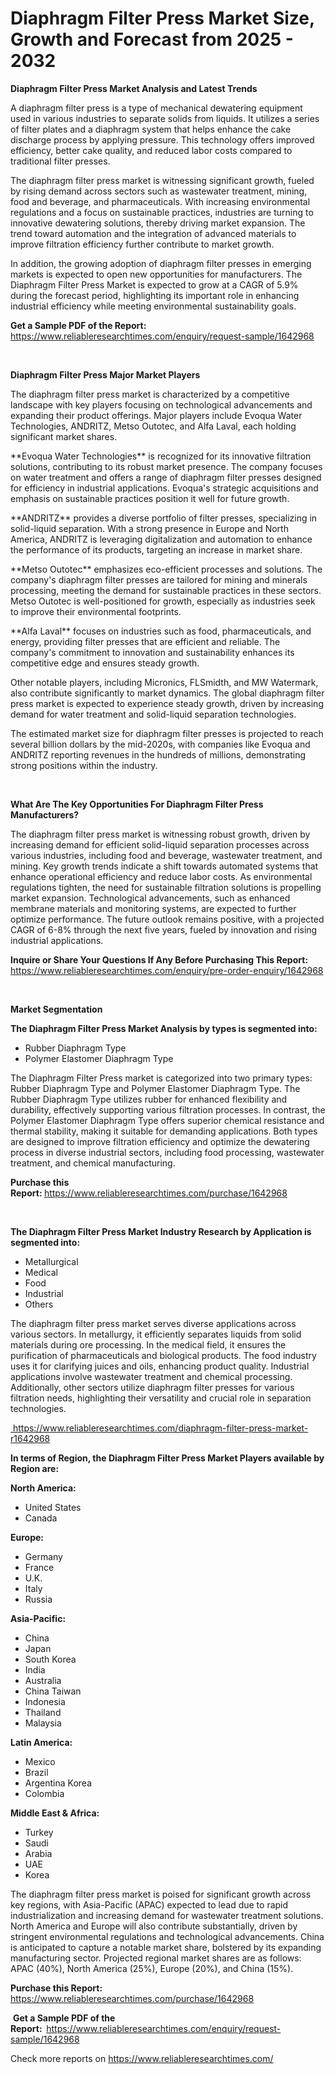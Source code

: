 <p><h1>Diaphragm Filter Press Market Size, Growth and Forecast from 2025 - 2032</h1></p><p><strong>Diaphragm Filter Press Market Analysis and Latest Trends</strong></p>
<p><p>A diaphragm filter press is a type of mechanical dewatering equipment used in various industries to separate solids from liquids. It utilizes a series of filter plates and a diaphragm system that helps enhance the cake discharge process by applying pressure. This technology offers improved efficiency, better cake quality, and reduced labor costs compared to traditional filter presses. </p><p>The diaphragm filter press market is witnessing significant growth, fueled by rising demand across sectors such as wastewater treatment, mining, food and beverage, and pharmaceuticals. With increasing environmental regulations and a focus on sustainable practices, industries are turning to innovative dewatering solutions, thereby driving market expansion. The trend toward automation and the integration of advanced materials to improve filtration efficiency further contribute to market growth. </p><p>In addition, the growing adoption of diaphragm filter presses in emerging markets is expected to open new opportunities for manufacturers. The Diaphragm Filter Press Market is expected to grow at a CAGR of 5.9% during the forecast period, highlighting its important role in enhancing industrial efficiency while meeting environmental sustainability goals.</p></p>
<p><strong>Get a Sample PDF of the Report:&nbsp;</strong> <a href="https://www.reliableresearchtimes.com/enquiry/request-sample/1642968?utm_campaign=3358&utm_medium=2&utm_source=Github&utm_content=ia&utm_term=10042025&utm_id=diaphragm-filter-press">https://www.reliableresearchtimes.com/enquiry/request-sample/1642968</a></p>
<p>&nbsp;</p>
<p><strong>Diaphragm Filter Press Major Market Players</strong></p>
<p><p>The diaphragm filter press market is characterized by a competitive landscape with key players focusing on technological advancements and expanding their product offerings. Major players include Evoqua Water Technologies, ANDRITZ, Metso Outotec, and Alfa Laval, each holding significant market shares.</p><p>**Evoqua Water Technologies** is recognized for its innovative filtration solutions, contributing to its robust market presence. The company focuses on water treatment and offers a range of diaphragm filter presses designed for efficiency in industrial applications. Evoqua's strategic acquisitions and emphasis on sustainable practices position it well for future growth.</p><p>**ANDRITZ** provides a diverse portfolio of filter presses, specializing in solid-liquid separation. With a strong presence in Europe and North America, ANDRITZ is leveraging digitalization and automation to enhance the performance of its products, targeting an increase in market share.</p><p>**Metso Outotec** emphasizes eco-efficient processes and solutions. The company's diaphragm filter presses are tailored for mining and minerals processing, meeting the demand for sustainable practices in these sectors. Metso Outotec is well-positioned for growth, especially as industries seek to improve their environmental footprints.</p><p>**Alfa Laval** focuses on industries such as food, pharmaceuticals, and energy, providing filter presses that are efficient and reliable. The company's commitment to innovation and sustainability enhances its competitive edge and ensures steady growth.</p><p>Other notable players, including Micronics, FLSmidth, and MW Watermark, also contribute significantly to market dynamics. The global diaphragm filter press market is expected to experience steady growth, driven by increasing demand for water treatment and solid-liquid separation technologies.</p><p>The estimated market size for diaphragm filter presses is projected to reach several billion dollars by the mid-2020s, with companies like Evoqua and ANDRITZ reporting revenues in the hundreds of millions, demonstrating strong positions within the industry.</p></p>
<p>&nbsp;</p>
<p><strong>What Are The Key Opportunities For Diaphragm Filter Press Manufacturers?</strong></p>
<p><p>The diaphragm filter press market is witnessing robust growth, driven by increasing demand for efficient solid-liquid separation processes across various industries, including food and beverage, wastewater treatment, and mining. Key growth trends indicate a shift towards automated systems that enhance operational efficiency and reduce labor costs. As environmental regulations tighten, the need for sustainable filtration solutions is propelling market expansion. Technological advancements, such as enhanced membrane materials and monitoring systems, are expected to further optimize performance. The future outlook remains positive, with a projected CAGR of 6-8% through the next five years, fueled by innovation and rising industrial applications.</p></p>
<p><strong>Inquire or Share Your Questions If Any Before Purchasing This Report:</strong> <a href="https://www.reliableresearchtimes.com/enquiry/pre-order-enquiry/1642968?utm_campaign=3358&utm_medium=2&utm_source=Github&utm_content=ia&utm_term=10042025&utm_id=diaphragm-filter-press">https://www.reliableresearchtimes.com/enquiry/pre-order-enquiry/1642968</a></p>
<p>&nbsp;</p>
<p><strong>Market Segmentation</strong></p>
<p><strong>The Diaphragm Filter Press Market Analysis by types is segmented into:</strong></p>
<p><ul><li>Rubber Diaphragm Type</li><li>Polymer Elastomer Diaphragm Type</li></ul></p>
<p><p>The Diaphragm Filter Press market is categorized into two primary types: Rubber Diaphragm Type and Polymer Elastomer Diaphragm Type. The Rubber Diaphragm Type utilizes rubber for enhanced flexibility and durability, effectively supporting various filtration processes. In contrast, the Polymer Elastomer Diaphragm Type offers superior chemical resistance and thermal stability, making it suitable for demanding applications. Both types are designed to improve filtration efficiency and optimize the dewatering process in diverse industrial sectors, including food processing, wastewater treatment, and chemical manufacturing.</p></p>
<p><strong>Purchase this Report:&nbsp;</strong><a href="https://www.reliableresearchtimes.com/purchase/1642968?utm_campaign=3358&utm_medium=2&utm_source=Github&utm_content=ia&utm_term=10042025&utm_id=diaphragm-filter-press">https://www.reliableresearchtimes.com/purchase/1642968</a></p>
<p>&nbsp;</p>
<p><strong>The Diaphragm Filter Press Market Industry Research by Application is segmented into:</strong></p>
<p><ul><li>Metallurgical</li><li>Medical</li><li>Food</li><li>Industrial</li><li>Others</li></ul></p>
<p><p>The diaphragm filter press market serves diverse applications across various sectors. In metallurgy, it efficiently separates liquids from solid materials during ore processing. In the medical field, it ensures the purification of pharmaceuticals and biological products. The food industry uses it for clarifying juices and oils, enhancing product quality. Industrial applications involve wastewater treatment and chemical processing. Additionally, other sectors utilize diaphragm filter presses for various filtration needs, highlighting their versatility and crucial role in separation technologies.</p></p>
<p><a href="https://www.reliableresearchtimes.com/diaphragm-filter-press-market-r1642968?utm_campaign=3358&utm_medium=2&utm_source=Github&utm_content=ia&utm_term=10042025&utm_id=diaphragm-filter-press">&nbsp;https://www.reliableresearchtimes.com/diaphragm-filter-press-market-r1642968</a></p>
<p><strong>In terms of Region, the Diaphragm Filter Press Market Players available by Region are:</strong></p>
<p>
    <p> <strong> North America: </strong>
        <ul>
            <li>United States</li>
            <li>Canada</li>
        </ul>
        </p> 
    <p> <strong> Europe: </strong>
        <ul>
            <li>Germany</li>
            <li>France</li>
            <li>U.K.</li>
            <li>Italy</li>
            <li>Russia</li>
        </ul>
        </p> 
    <p> <strong> Asia-Pacific: </strong>
        <ul>
            <li>China</li>
            <li>Japan</li>
            <li>South Korea</li>
            <li>India</li>
            <li>Australia</li>
            <li>China Taiwan</li>
            <li>Indonesia</li>
            <li>Thailand</li>
            <li>Malaysia</li>
        </ul>
        </p> 
    <p> <strong> Latin America: </strong>
        <ul>
            <li>Mexico</li>
            <li>Brazil</li>
            <li>Argentina Korea</li>
            <li>Colombia</li>
        </ul>
        </p> 
    <p> <strong> Middle East & Africa: </strong>
        <ul>
            <li>Turkey</li>
            <li>Saudi</li>
            <li>Arabia</li>
            <li>UAE</li>
            <li>Korea</li>
        </ul>
    </p>
    </p>
<p><p>The diaphragm filter press market is poised for significant growth across key regions, with Asia-Pacific (APAC) expected to lead due to rapid industrialization and increasing demand for wastewater treatment solutions. North America and Europe will also contribute substantially, driven by stringent environmental regulations and technological advancements. China is anticipated to capture a notable market share, bolstered by its expanding manufacturing sector. Projected regional market shares are as follows: APAC (40%), North America (25%), Europe (20%), and China (15%).</p></p>
<p><strong>Purchase this Report: </strong><a href="https://www.reliableresearchtimes.com/purchase/1642968?utm_campaign=3358&utm_medium=2&utm_source=Github&utm_content=ia&utm_term=10042025&utm_id=diaphragm-filter-press">https://www.reliableresearchtimes.com/purchase/1642968</a></p>
<p>&nbsp;<strong>Get a Sample PDF of the Report:&nbsp;&nbsp;</strong><a href="https://www.reliableresearchtimes.com/enquiry/request-sample/1642968?utm_campaign=3358&utm_medium=2&utm_source=Github&utm_content=ia&utm_term=10042025&utm_id=diaphragm-filter-press">https://www.reliableresearchtimes.com/enquiry/request-sample/1642968</a></p>
<p><strong></strong></p>
<p>Check more reports on <a href="https://www.reliableresearchtimes.com/?utm_campaign=3358&utm_medium=2&utm_source=Github&utm_content=ia&utm_term=10042025&utm_id=diaphragm-filter-press">https://www.reliableresearchtimes.com/</a></p>